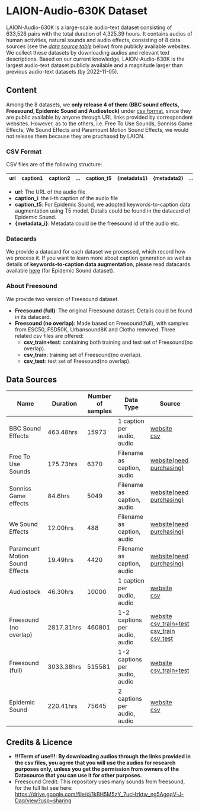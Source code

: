 # LAION-Audio-630K Dataset
LAION-Audio-630K is a large-scale audio-text dataset consisting of 633,526 pairs with the total duration of 4,325.39 hours.  It contains audios of human activities, natural sounds and audio effects, consisting of 8 data sources (see the [*data source table*](#data-sources) below) from publicly available websites.  We collect these datasets by downloading audios and relevant text descriptions. Based on our current knowledge, LAION-Audio-630K is the largest audio-text dataset publicly available and a magnitude larger than previous audio-text datasets (by 2022-11-05).

## Content
Among the 8 datasets, we **only release 4 of them (BBC sound effects, Freesound, Epidemic Sound and Audiostock)** under [csv format](#csv-format), since they are public available by anyone through URL links provided by correspondent websites. However, as to the others, i.e. Free To Use Sounds, Sonniss Game Effects, We Sound Effects and Paramount Motion Sound Effects, we would not release them because they are pruchased by LAION. 

### CSV Format
CSV files are of the following structure:
  
  | <sub>url</sub> | <sub>caption1</sub> | <sub>caption2</sub> | <sub>...</sub> | <sub>caption_t5</sub> | <sub>{metadata1}</sub> | <sub>{metadata2}</sub> | <sub>...</sub> | 
  | :--- | :--- | :--- | :--- | :--- | :--- | :--- | :--- |

- **url**: The URL of the audio file
- **caption_i**: the i-th caption of the audio file
- **caption_t5**: For Epidemic Sound, we adopted keywords-to-caption data augmentation using T5 model. Details could be found in the datacard of Epidemic Sound. 
- **{metadata_i}**: Metadata could be the freesound id of the audio etc. 

### Datacards
We provide a datacard for each dataset we processed, which record how we process it. If you want to learn more about caption generation as well as details of **keywords-to-caption data augmentation**, please read datacards available [here](/data_card/) (for Epidemic Sound dataset).    

### About Freesound
We provide two version of Freesound dataset.
- **Freesound (full)**: The original Freesound dataset. Details could be found in its datacard.
- **Freesound (no overlap)**: Made based on Freesound(full), with samples from ESC50, FSD50K, Urbansound8K and Clotho removed. Three related csv files are offered:
  - **csv_train+test**: containing both training and test set of Freesound(no overlap).
  - **csv_train**: training set of Freesound(no overlap).
  - **csv_test**: test set of Freesound(no overlap).
## Data Sources
| Name                                             |Duration                 |Number of samples   |Data Type| Source                                                                                 |
|--------------------------------------------------|-------------------------|--------------------|---------|----------------------------------------------------------------------------------------|
| BBC Sound Effects                                |463.48hrs                | 15973              |1 caption per audio, audio    | [website](https://sound-effects.bbcrewind.co.uk/) <br> [csv]()                                                                                                                                |                
| Free To Use Sounds                               |175.73hrs                | 6370               |Filename as caption, audio    | [website(need purchasing)](https://www.freetousesounds.com/product/all-in-one-sound-library-bundle/)                                                                                                           |                
| Sonniss Game effects                             |84.6hrs                  | 5049               |Filename as caption, audio    | [website(need purchasing)](https://sonniss.com/gameaudiogdc/)                                                                                                                                 |                
| We Sound Effects                                 |12.00hrs                 | 488                |Filename as caption, audio    | [website(need purchasing)](https://www.wesoundeffects.com/)                                                                                                                                   |                
| Paramount Motion Sound Effects                   |19.49hrs                 | 4420               |Filename as caption, audio    | [website(need purchasing)](https://www.paramountmotion.com/odeon-sound-effects)                                                                                                               |                
| Audiostock                                       |46.30hrs                 | 10000              |1 caption per audio, audio    | [website](https://audiostock.net/se) <br> [csv](https://drive.google.com/file/d/1FnOcrb6fREIDBzB2lknJnszVn-yNCPp6/view?usp=sharing)                                                                                                                                                         |                
| Freesound (no overlap)                           |2817.31hrs               | 460801             |1-2 captions per audio, audio    | [website](https://freesound.org/) <br> [csv_train+test](https://drive.google.com/file/d/1cOdYBanug1kq5SxPWbQkpgDHOe041q2H/view?usp=sharing)<br>[csv_train](https://drive.google.com/file/d/1VyV_Bx41fWfmjAG4fQo0Bxc8EgRDQSTO/view?usp=sharing)<br>[csv_test](https://drive.google.com/file/d/16uKLs--n2PlHyxonL7i-5cqRsCG_XhFf/view?usp=sharing)                                                |
| Freesound (full)                                 |3033.38hrs               | 515581             |1-2 captions per audio, audio    | [website](https://freesound.org/) <br> [csv_train+test](https://drive.google.com/file/d/10LRzpJN7CweCceuI_rXKpUafzilGFAir/view?usp=sharing)                                                |
| Epidemic Sound                                   |220.41hrs                | 75645              |2 captions per audio, audio    | [website](https://www.epidemicsound.com/sound-effects/) <br> [csv](https://drive.google.com/file/d/1og3gk2V1t52XSPStpJECJ4OzfDMFX3Do/view?usp=sharing)                                |                

## Credits & Licence
- **!!!Term of use!!!**: **By downloading audios through the links provided in the csv files, you agree that you will use the audios for research purposes only, unless you get the permission from owners of the Datasource that you can use it for other purposes.**
- Freesound Credit: This repository uses many sounds from freesound,
for the full list see here: https://drive.google.com/file/d/1kBH5M5zY_7ucHzktw_ng5AgqqV-J-Daq/view?usp=sharing